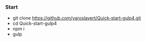 ### Start


 - git clone https://github.com/yaroslavert/Quick-start-gulp4.git
 - cd Quick-start-gulp4
 - npm i 
 - gulp 




